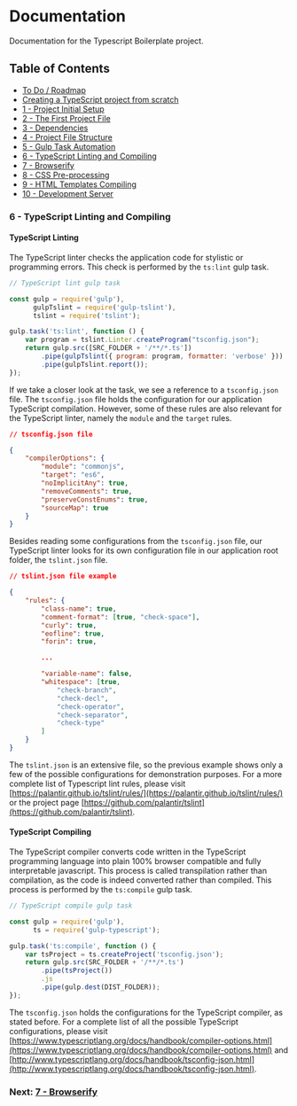 # Documentation

Documentation for the Typescript Boilerplate project.


## Table of Contents

*  [To Do / Roadmap](index.md#roadmap)
*  [Creating a TypeScript project from scratch](index.md#creating-project)
*  [1 - Project Initial Setup](index.md#initial-setup)
*  [2 - The First Project File](index.md#first-file)
*  [3 - Dependencies](chapter2.html#dependencies)
*  [4 - Project File Structure](chapter3.html#file-structure)
*  [5 - Gulp Task Automation](chapter4.html#task-automation)
*  [6 - TypeScript Linting and Compiling](#typescript)
*  [7 - Browserify](chapter6.html#browserify)
*  [8 - CSS Pre-processing](chapter7.html#sass)
*  [9 - HTML Templates Compiling](chapter8.html#handlebars)
*  [10 - Development Server](chapter9.html#browser-sync)


### 6 - TypeScript Linting and Compiling <a name="typescript">

#### TypeScript Linting

The TypeScript linter checks the application code for stylistic or programming errors. This 
check is performed by the `ts:lint` gulp task. 

```javascript
// TypeScript lint gulp task

const gulp = require('gulp'),
      gulpTslint = require('gulp-tslint'),
      tslint = require('tslint');

gulp.task('ts:lint', function () {
    var program = tslint.Linter.createProgram("tsconfig.json");
    return gulp.src([SRC_FOLDER + '/**/*.ts'])
        .pipe(gulpTslint({ program: program, formatter: 'verbose' }))
        .pipe(gulpTslint.report());
});
```

If we take a closer look at the task, we see a reference to a `tsconfig.json` file. The `tsconfig.json`
file holds the configuration for our application TypeScript compilation. However, some of these rules are
also relevant for the TypeScript linter, namely the `module` and the `target` rules.

```json
// tsconfig.json file

{
    "compilerOptions": {
        "module": "commonjs",
        "target": "es6",
        "noImplicitAny": true,
        "removeComments": true,
        "preserveConstEnums": true,
        "sourceMap": true
    }
}
```

Besides reading some configurations from the `tsconfig.json` file, our TypeScript linter looks for its own
configuration file in our application root folder, the `tslint.json` file.

```json
// tslint.json file example

{
    "rules": {
        "class-name": true,
        "comment-format": [true, "check-space"],
        "curly": true,
        "eofline": true,
        "forin": true,

        ...

        "variable-name": false,
        "whitespace": [true,
            "check-branch",
            "check-decl",
            "check-operator",
            "check-separator",
            "check-type"
        ]
    }
}
```

The `tslint.json` is an extensive file, so the previous example shows only a few of the possible configurations
for demonstration purposes. For a more complete list of Typescript lint rules, please visit 
[https://palantir.github.io/tslint/rules/](https://palantir.github.io/tslint/rules/) or the project page
[https://github.com/palantir/tslint](https://github.com/palantir/tslint).

#### TypeScript Compiling

The TypeScript compiler converts code written in the TypeScript programming language into plain 100% browser
compatible and fully interpretable javascript. This process is called transpilation rather than compilation,
as the code is indeed converted rather than compiled. This process is performed by the `ts:compile` gulp task.

```javascript
// TypeScript compile gulp task

const gulp = require('gulp'),
      ts = require('gulp-typescript');

gulp.task('ts:compile', function () {
    var tsProject = ts.createProject('tsconfig.json');
    return gulp.src(SRC_FOLDER + '/**/*.ts')
        .pipe(tsProject())
        .js
        .pipe(gulp.dest(DIST_FOLDER));
});
```

The `tsconfig.json` holds the configurations for the TypeScript compiler, as stated before. For a complete list 
of all the possible TypeScript configurations, please visit 
[https://www.typescriptlang.org/docs/handbook/compiler-options.html](https://www.typescriptlang.org/docs/handbook/compiler-options.html)
and [http://www.typescriptlang.org/docs/handbook/tsconfig-json.html](http://www.typescriptlang.org/docs/handbook/tsconfig-json.html).


### Next: [7 - Browserify](chapter6.html#browserify)
